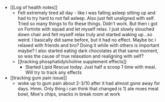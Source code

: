   * [[Log of health notes]]
    * Felt extremely tired all day - like i was falling asleep sitting up and had to try hard to not fall asleep. Also just felt unaligned with self. Tried so many things to fix these things. Didn't work. But then i got on Fortnite with squad and let myself relax. I just slowly slouched down chair and felt myself relax truly and started waking up...so weird. I basically did same before, but it had no effect. Maybe bc i relaxed with friends and bro? Doing it while with others is important maybe? I also started eating dark chocolates at that same moment, so was the cause of true relaxation and realigning with self?
    * [[tracking phosphatidylcholine supplement effects]]
      * Started Lipid Rescue today. Just half a scoop 1 time with meal. Will try to track any effects 
  * [[tracking gum pain issue]]
    * woke up to gum pain about 2-3/10 after it had almost gone away for days. Hmm. Only thing i can think that changed is 1) ate moes meat bowl, Moe's chips, snacks in break room at work